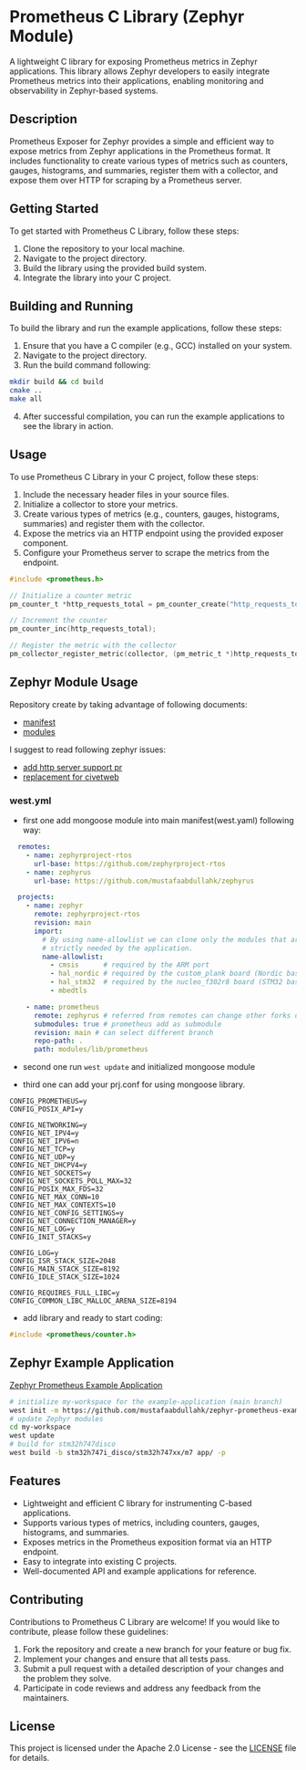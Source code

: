 # Prometheus C Library (Zephyr Module)

A lightweight C library for exposing Prometheus metrics in Zephyr applications. This library allows Zephyr developers to easily integrate Prometheus metrics into their applications, enabling monitoring and observability in Zephyr-based systems.

## Description
Prometheus Exposer for Zephyr provides a simple and efficient way to expose metrics from Zephyr applications in the Prometheus format. It includes functionality to create various types of metrics such as counters, gauges, histograms, and summaries, register them with a collector, and expose them over HTTP for scraping by a Prometheus server.

## Getting Started
To get started with Prometheus C Library, follow these steps:

1. Clone the repository to your local machine.
2. Navigate to the project directory.
3. Build the library using the provided build system.
4. Integrate the library into your C project.

## Building and Running
To build the library and run the example applications, follow these steps:

1. Ensure that you have a C compiler (e.g., GCC) installed on your system.
2. Navigate to the project directory.
3. Run the build command following:
```bash
mkdir build && cd build
cmake ..
make all
```
4. After successful compilation, you can run the example applications to see the library in action.

## Usage
To use Prometheus C Library in your C project, follow these steps:
1. Include the necessary header files in your source files.
2. Initialize a collector to store your metrics.
3. Create various types of metrics (e.g., counters, gauges, histograms, summaries) and register them with the collector.
4. Expose the metrics via an HTTP endpoint using the provided exposer component.
5. Configure your Prometheus server to scrape the metrics from the endpoint.


```c
#include <prometheus.h>

// Initialize a counter metric
pm_counter_t *http_requests_total = pm_counter_create("http_requests_total", "Total HTTP requests", "method", "GET");

// Increment the counter
pm_counter_inc(http_requests_total);

// Register the metric with the collector
pm_collector_register_metric(collector, (pm_metric_t *)http_requests_total);
```

## Zephyr Module Usage

Repository create by taking advantage of following documents:

- [manifest](https://docs.zephyrproject.org/latest/develop/west/manifest.html#)
- [modules](https://docs.zephyrproject.org/latest/develop/modules.html#)

I suggest to read following zephyr issues:

- [add http server support pr](https://github.com/zephyrproject-rtos/zephyr/pull/64465)
- [replacement for civetweb](https://github.com/zephyrproject-rtos/zephyr/issues/46758)

### west.yml

- first one add mongoose module into main manifest(west.yaml) following way:

```yaml
  remotes:
    - name: zephyrproject-rtos
      url-base: https://github.com/zephyrproject-rtos
    - name: zephyrus
      url-base: https://github.com/mustafaabdullahk/zephyrus

  projects:
    - name: zephyr
      remote: zephyrproject-rtos
      revision: main
      import:
        # By using name-allowlist we can clone only the modules that are
        # strictly needed by the application.
        name-allowlist:
          - cmsis      # required by the ARM port
          - hal_nordic # required by the custom_plank board (Nordic based)
          - hal_stm32  # required by the nucleo_f302r8 board (STM32 based)
          - mbedtls

    - name: prometheus
      remote: zephyrus # referred from remotes can change other forks or main
      submodules: true # prometheus add as submodule
      revision: main # can select different branch
      repo-path: .
      path: modules/lib/prometheus
```

- second one run `west update` and initialized mongoose module

- third one can add your prj.conf for using mongoose library.

```
CONFIG_PROMETHEUS=y
CONFIG_POSIX_API=y

CONFIG_NETWORKING=y
CONFIG_NET_IPV4=y
CONFIG_NET_IPV6=n
CONFIG_NET_TCP=y
CONFIG_NET_UDP=y
CONFIG_NET_DHCPV4=y
CONFIG_NET_SOCKETS=y
CONFIG_NET_SOCKETS_POLL_MAX=32
CONFIG_POSIX_MAX_FDS=32
CONFIG_NET_MAX_CONN=10
CONFIG_NET_MAX_CONTEXTS=10
CONFIG_NET_CONFIG_SETTINGS=y
CONFIG_NET_CONNECTION_MANAGER=y
CONFIG_NET_LOG=y
CONFIG_INIT_STACKS=y

CONFIG_LOG=y
CONFIG_ISR_STACK_SIZE=2048
CONFIG_MAIN_STACK_SIZE=8192
CONFIG_IDLE_STACK_SIZE=1024

CONFIG_REQUIRES_FULL_LIBC=y
CONFIG_COMMON_LIBC_MALLOC_ARENA_SIZE=8194
```

- add library and ready to start coding:

```c
#include <prometheus/counter.h>
```

## Zephyr Example Application

[Zephyr Prometheus Example Application](https://github.com/mustafaabdullahk/zephyr-prometheus-example)

```bash
# initialize my-workspace for the example-application (main branch)
west init -m https://github.com/mustafaabdullahk/zephyr-prometheus-example.git --mr main prom-workspace
# update Zephyr modules
cd my-workspace
west update
# build for stm32h747disco
west build -b stm32h747i_disco/stm32h747xx/m7 app/ -p
```


## Features
- Lightweight and efficient C library for instrumenting C-based applications.
- Supports various types of metrics, including counters, gauges, histograms, and summaries.
- Exposes metrics in the Prometheus exposition format via an HTTP endpoint.
- Easy to integrate into existing C projects.
- Well-documented API and example applications for reference.

## Contributing
Contributions to Prometheus C Library are welcome! If you would like to contribute, please follow these guidelines:
1. Fork the repository and create a new branch for your feature or bug fix.
2. Implement your changes and ensure that all tests pass.
3. Submit a pull request with a detailed description of your changes and the problem they solve.
4. Participate in code reviews and address any feedback from the maintainers.

## License
This project is licensed under the Apache 2.0 License - see the [LICENSE](LICENSE) file for details.
